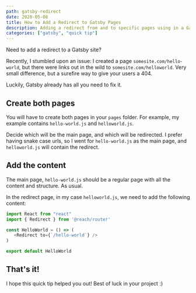 ```yaml
---
path: gatsby-redirect
date: 2020-05-08
title: How to Add a Redirect to Gatsby Pages
description: Adding a redirect from and to specific pages using in a Gatsby site
categories: ["gatsby", "quick tip"]
---
```


Need to add a redirect to a Gatsby site?

Recently, I stumbled upon an issue: I created a page `somesite.com/hello-world`, but there were links out in the wild to `somesite.com/helloworld`. Very small difference, but a surefire way to give your users a 404.

Luckily, Gatsby already has all you need to fix it.

## Create both pages

You will have to create both pages in your `pages` folder. For example, my example contains `hello-world.js` and `helloworld.js`.

Decide which will be the main page, and which will be redirected. I prefer having snake case urls, so I went for `hello-world.js` as the main page, and `helloworld.js` will contain the redirect.

## Add the content

The main page, `hello-world.js` should be a regular page with all the content and structure. As usual.

In the redirect page, in my case `helloworld.js`, we need to add the following content:

```js
import React from "react"
import { Redirect } from '@reach/router'

const HelloWorld = () => (
   <Redirect to={`/hello-world`} />
)

export default HelloWorld
```

## That's it!

I hope this quick tip helped you out! Best of luck in your project :)
